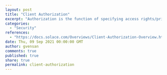 ```yaml
---
layout: post
title: "Client Authorization"
excerpt: "Authorization is the function of specifying access rights/privileges to resources, which is related to general information security and computer security, and to access control in particular. More formally, 'to authorize' is to define an access policy.<br/><br/>Solace manages autorization via profiles and supports<br/>- Access Control List (ACL) Profiles<br/>- Client Profiles"
categories:
  - "Security"
references:
  - "https://docs.solace.com/Overviews/Client-Authorization-Overview.htm"
date: Thu, 09 Sep 2021 00:00:00 GMT
author: gvensan
comments: true
published: true
share: true
permalink: client-authorization
---
```

